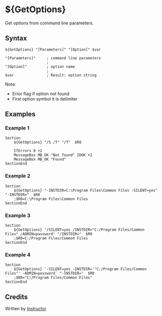 # ${GetOptions}

Get options from command line parameters.

## Syntax

    ${GetOptions} "[Parameters]" "[Option]" $var

    "[Parameters]"     ; command line parameters
                       ;
    "[Option]"         ; option name
                       ;
    $var               ; Result: option string

Note:

- Error flag if option not found 
- First option symbol it is delimiter

## Examples

### Example 1

    Section
        ${GetOptions} "/S /T" "/T"  $R0

        IfErrors 0 +2
        MessageBox MB_OK "Not found" IDOK +2
        MessageBox MB_OK "Found"
    SectionEnd

### Example 2

    Section
        ${GetOptions} "-INSTDIR=C:\Program Files\Common Files -SILENT=yes" "-INSTDIR="  $R0
        ;$R0=C:\Program Files\Common Files
    SectionEnd

### Example 3

    Section
        ${GetOptions} '/SILENT=yes /INSTDIR="C:/Program Files/Common Files" /ADMIN=password' "/INSTDIR="  $R0
        ;$R0=C:/Program Files/Common Files
    SectionEnd

### Example 4

    Section
        ${GetOptions} `-SILENT=yes -INSTDIR='"C:/Program Files/Common Files"' -ADMIN=password` "-INSTDIR="  $R0
        ;$R0="C:/Program Files/Common Files"
    SectionEnd

## Credits

Written by [Instructor][1]

[1]: http://nsis.sourceforge.net/User:Instructor
